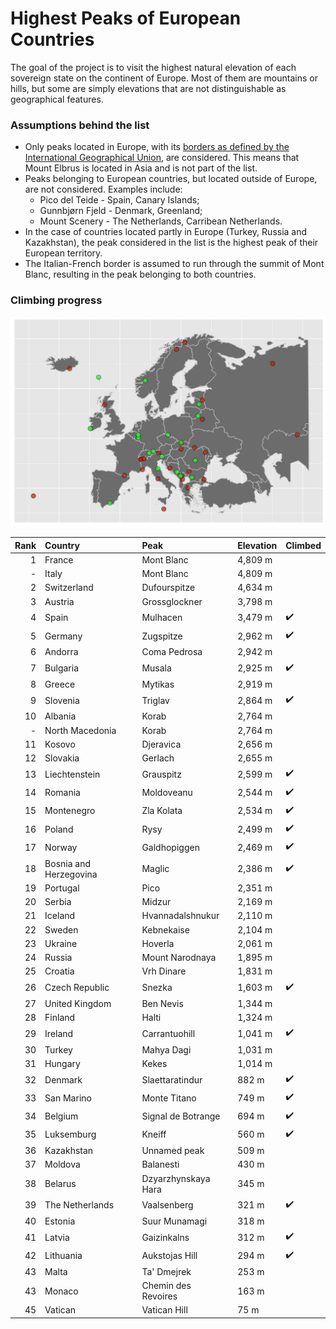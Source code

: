 # Highest Peaks of European Countries

The goal of the project is to visit the highest natural elevation of each sovereign state on the continent of Europe. Most of them are mountains or hills, but some are simply elevations that are not distinguishable as geographical features.

### Assumptions behind the list

* Only peaks located in Europe, with its [borders as defined by the International Geographical Union](https://en.wikipedia.org/wiki/Boundaries_between_the_continents_of_Earth#Europe_and_Asia), are considered. This means that Mount Elbrus is located in Asia and is not part of the list.
* Peaks belonging to European countries, but located outside of Europe, are not considered. Examples include:
    * Pico del Teide - Spain, Canary Islands;
    * Gunnbjørn Fjeld - Denmark, Greenland;
    * Mount Scenery - The Netherlands, Carribean Netherlands.
* In the case of countries located partly in Europe (Turkey, Russia and Kazakhstan), the peak considered in the list is the highest peak of their European territory.
* The Italian-French border is assumed to run through the summit of Mont Blanc, resulting in the peak belonging to both countries.

### Climbing progress

![](img/kge.png)


| Rank|Country                |Peak                       |Elevation |Climbed             |
|----:|:----------------------|:--------------------------|:---------|:-------------------|
|    1|France                 |Mont Blanc                 |4,809 m   |                    |
|    -|Italy                  |Mont Blanc                 |4,809 m   |                    |
|    2|Switzerland            |Dufourspitze               |4,634 m   |                    |
|    3|Austria                |Grossglockner              |3,798 m   |                    |
|    4|Spain                  |Mulhacen                   |3,479 m   | ✔️ |
|    5|Germany                |Zugspitze                  |2,962 m   | ✔️ |
|    6|Andorra                |Coma Pedrosa               |2,942 m   |                    |
|    7|Bulgaria               |Musala                     |2,925 m   | ✔️ |
|    8|Greece                 |Mytikas                    |2,919 m   |                    |
|    9|Slovenia               |Triglav                    |2,864 m   | ✔️ |
|   10|Albania                |Korab                      |2,764 m   |                    |
|    -|North Macedonia        |Korab                      |2,764 m   |                    |
|   11|Kosovo                 |Djeravica                  |2,656 m   |                    |
|   12|Slovakia               |Gerlach                    |2,655 m   |                    |
|   13|Liechtenstein          |Grauspitz                  |2,599 m   | ✔️ |
|   14|Romania                |Moldoveanu                 |2,544 m   | ✔️ |
|   15|Montenegro             |Zla Kolata                 |2,534 m   | ✔️ |
|   16|Poland                 |Rysy                       |2,499 m   | ✔️ |
|   17|Norway                 |Galdhopiggen               |2,469 m   | ✔️ |
|   18|Bosnia and Herzegovina |Maglic                     |2,386 m   | ✔️ |
|   19|Portugal               |Pico                       |2,351 m   |                    |
|   20|Serbia                 |Midzur                     |2,169 m   |                    |
|   21|Iceland                |Hvannadalshnukur           |2,110 m   |                    |
|   22|Sweden                 |Kebnekaise                 |2,104 m   |                    |
|   23|Ukraine                |Hoverla                    |2,061 m   |                    |
|   24|Russia                 |Mount Narodnaya            |1,895 m   |                    |
|   25|Croatia                |Vrh Dinare                 |1,831 m   |                    |
|   26|Czech Republic         |Snezka                     |1,603 m   | ✔️ |
|   27|United Kingdom         |Ben Nevis                  |1,344 m   |                    |
|   28|Finland                |Halti                      |1,324 m   |                    |
|   29|Ireland                |Carrantuohill              |1,041 m   | ✔️ |
|   30|Turkey                 |Mahya Dagi                 |1,031 m   |                    |
|   31|Hungary                |Kekes                      |1,014 m   |                    |
|   32|Denmark                |Slaettaratindur            |882 m     | ✔️ |
|   33|San Marino             |Monte Titano               |749 m     | ✔️ |
|   34|Belgium                |Signal de Botrange         |694 m     | ✔️ |
|   35|Luksemburg             |Kneiff                     |560 m     | ✔️ |
|   36|Kazakhstan             |Unnamed peak               |509 m     |                    |
|   37|Moldova                |Balanesti                  |430 m     |                    |
|   38|Belarus                |Dzyarzhynskaya Hara        |345 m     |                    |
|   39|The Netherlands        |Vaalsenberg                |321 m     | ✔️ |
|   40|Estonia                |Suur Munamagi              |318 m     |                    |
|   41|Latvia                 |Gaizinkalns                |312 m     | ✔️ |
|   42|Lithuania              |Aukstojas Hill             |294 m     | ✔️ |
|   43|Malta                  |Ta' Dmejrek                |253 m     |                    |
|   43|Monaco                 |Chemin des Revoires        |163 m     |                    |
|   45|Vatican                |Vatican Hill               |75 m      |                    |




 


